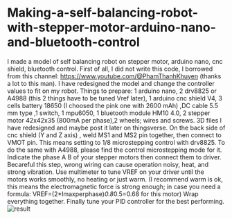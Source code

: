 # Making-a-self-balancing-robot-with-stepper-motor-arduino-nano-and-bluetooth-control
I made a model of self balancing robot on stepper motor, arduino nano, cnc shield, bluetooth control.
First of all, I did not write this code, I borrowed from this channel: https://www.youtube.com/@PhamThanhKhuyen (thanks a lot to this man). I have redesigned the model and change the controller values to fit on my robot.
Things to prepare: 1 arduino nano, 2 drv8825 or A4988 (this 2 things have to be tuned Vref later), 1 arduino cnc shield V4, 3 cells battery 18650 (I choosed the pink one with 2600 mAh) ,DC cable 5.5 mm type ,1 switch, 1 mpu6050, 1 bluetooth module HM10 4.0, 2 stepper motor 42x42x35 (800mA per phase),2 wheels; wires and screws.
3D files I have redesigned and maybe post it later on thingsverse.
On the back side of cnc shield (Y and Z axis) , weld MS1 and MS2 pin together, then connect to VMOT pin. This means setting to 1/8 microstepping control with drv8825. To do the same with A4988, please find the control microstepping mode for it.
Indicate the phase A B of your stepper motors then connect them to driver. Becareful this step, wrong wiring can cause operation noisy, heat, and strong vibration. Use multimeter to tune VREF on your driver until the motors works smoothly, no heating or just warm. (I recommend warm is ok, this means the electromagnetic force is strong enough; in case you need a formula: VREF=(2*Imaxperphase)*0.8*0.5=0.68 for this motor)
Wrap everything together. Finally tune your PID controller for the best performing.
![result](https://github.com/Triplehittrick/Making-a-self-balancing-robot-with-stepper-motor-arduino-nano-and-bluetooth-control/assets/172620782/ee6f5c46-28d9-49dc-b044-18642b2d99c0)
